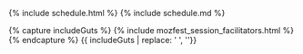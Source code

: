 
{% include schedule.html %}
{% include schedule.md %}

{% capture includeGuts %}
{% include mozfest_session_facilitators.html %}
{% endcapture %}
{{ includeGuts | replace: '    ', ''}}
